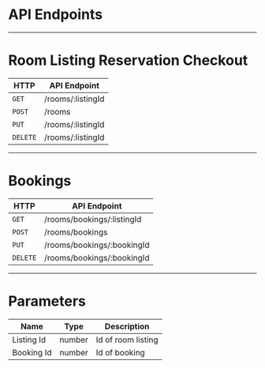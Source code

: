 
# API Endpoints

---

# Room Listing Reservation Checkout

| HTTP | API Endpoint |
|------|------|
| `GET` | /rooms/:listingId |
| `POST` | /rooms |
| `PUT` | /rooms/:listingId |
| `DELETE` | /rooms/:listingId |

---

# Bookings

| HTTP | API Endpoint |
|------|------|
| `GET` | /rooms/bookings/:listingId |
| `POST` | /rooms/bookings |
| `PUT` | /rooms/bookings/:bookingId |
| `DELETE` | /rooms/bookings/:bookingId |

---

# Parameters

| Name | Type | Description |
|------|------|-------------|
| Listing Id | number | Id of room listing |
| Booking Id | number | Id of booking |